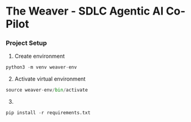 # The Weaver - SDLC Agentic AI Co-Pilot


### Project Setup
1. Create environment
```python
python3 -m venv weaver-env
```

2. Activate virtual environment
```python
source weaver-env/bin/activate
```

3. 
```python
pip install -r requirements.txt
```